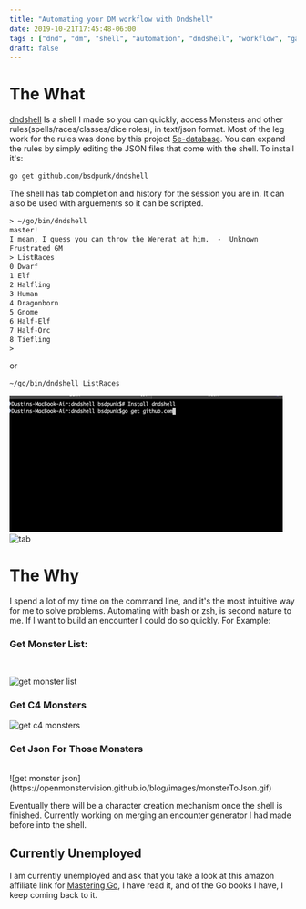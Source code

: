 ```yaml
---
title: "Automating your DM workflow with Dndshell"
date: 2019-10-21T17:45:48-06:00
tags : ["dnd", "dm", "shell", "automation", "dndshell", "workflow", "game", "games", "json", "5e"]
draft: false
---
```


<link rel="stylesheet" href="https://openmonstervision.github.io/css/prism.css" />
<script src="https://openmonstervision.github.io/js/prism.js" type="text/javascript"></script>

# The What
[dndshell](https://github.com/bsdpunk/dndshell/) Is a shell I made so you can quickly, access Monsters and other rules(spells/races/classes/dice roles), in text/json format. Most of the leg work for the rules was done by this project [5e-database](https://github.com/adrpadua/5e-database). You can expand the rules by simply editing the JSON files that come with the shell. To install it's:
``` bash
go get github.com/bsdpunk/dndshell
```

The shell has tab completion and history for the session you are in. It can also be used with arguements so it can be scripted.
```
> ~/go/bin/dndshell                                                                                                                     master!
I mean, I guess you can throw the Wererat at him.  -  Unknown Frustrated GM
> ListRaces
0 Dwarf
1 Elf
2 Halfling
3 Human
4 Dragonborn
5 Gnome
6 Half-Elf
7 Half-Orc
8 Tiefling
> 
```
or
```
~/go/bin/dndshell ListRaces
```
![tab](https://github.com/bsdpunk/dndshell/blob/master/one.gif?raw=true)
![tab](https://github.com/bsdpunk/dndshell/blob/master/two.gif?raw=true)

# The Why
I spend a lot of my time on the command line, and it's the most intuitive way for me to solve problems. Automating with bash or zsh, is second nature to me. If I want to build an encounter I could do so quickly. For Example:
<br />
### Get Monster List: 
<br />

![get monster list](https://openmonstervision.github.io/blog/images/monsterList.gif)
<br />
### Get C4 Monsters
![get c4 monsters](https://openmonstervision.github.io/blog/images/cr4.gif)
<br />
### Get Json For Those Monsters
<br />
![get monster json](https://openmonstervision.github.io/blog/images/monsterToJson.gif)
<br />

Eventually there will be a character creation mechanism once the shell is finished. Currently working on merging an encounter generator I had made before into the shell.

## Currently Unemployed

I am currently unemployed and ask that you take a look at this amazon affiliate link for [Mastering Go](https://www.amazon.com/gp/product/1788626540/ref=as_li_tl?ie=UTF8&camp=1789&creative=9325&creativeASIN=1788626540&linkCode=as2&tag=bsdpblog-20&linkId=7a540f0054c36f4025c387f6c26c86fe), I have read it, and of the Go books I have, I keep coming back to it.
